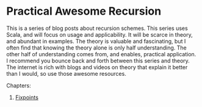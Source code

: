 # Practical Awesome Recursion

This is a series of blog posts about recursion schemes.
This series uses Scala, and will focus on usage and applicability.
It will be scarce in theory, and abundant in examples.
The theory is valuable and fascinating, but I often find that knowing the theory alone is only half understanding.
The other half of understanding comes from, and enables, practical application.
I recommend you bounce back and forth between this series and theory.
The internet is rich with blogs and videos on theory that explain it better than I would, so use those awesome resources.


Chapters:

1. [Fixpoints](http://japgolly.blogspot.com/2017/11/practical-awesome-recursion-ch-01.html)

